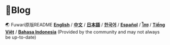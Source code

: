 # 🍥Blog

🌏 Fuwari原版README
[**English**](https://github.com/saicaca/fuwari/blob/main/README.md) /
[**中文**](https://github.com/saicaca/fuwari/blob/main/docs/README.zh-CN.md) /
[**日本語**](https://github.com/saicaca/fuwari/blob/main/docs/README.ja.md) /
[**한국어**](https://github.com/saicaca/fuwari/blob/main/docs/README.ko.md) /
[**Español**](https://github.com/saicaca/fuwari/blob/main/docs/README.es.md) /
[**ไทย**](https://github.com/saicaca/fuwari/blob/main/docs/README.th.md) /
[**Tiếng Việt**](https://github.com/saicaca/fuwari/blob/main/docs/README.vi.md) /
[**Bahasa Indonesia**](https://github.com/saicaca/fuwari/blob/main/docs/README.id.md) (Provided by the community and may not always be up-to-date)
